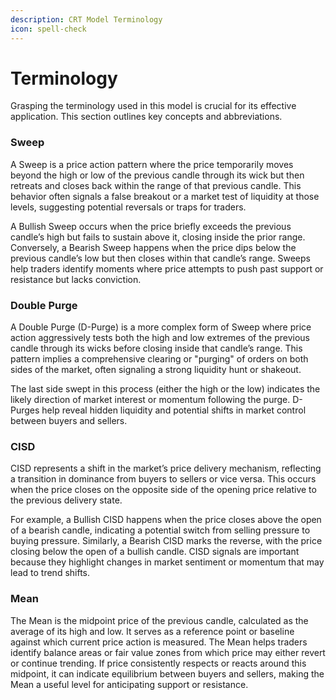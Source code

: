 ```yaml
---
description: CRT Model Terminology
icon: spell-check
---
```


# Terminology

Grasping the terminology used in this model is crucial for its effective application. This section outlines key concepts and abbreviations.

### **Sweep**

A Sweep is a price action pattern where the price temporarily moves beyond the high or low of the previous candle through its wick but then retreats and closes back within the range of that previous candle. This behavior often signals a false breakout or a market test of liquidity at those levels, suggesting potential reversals or traps for traders.&#x20;

A Bullish Sweep occurs when the price briefly exceeds the previous candle’s high but fails to sustain above it, closing inside the prior range. Conversely, a Bearish Sweep happens when the price dips below the previous candle’s low but then closes within that candle’s range. Sweeps help traders identify moments where price attempts to push past support or resistance but lacks conviction.

### **Double Purge**

A Double Purge (D-Purge) is a more complex form of Sweep where price action aggressively tests both the high and low extremes of the previous candle through its wicks before closing inside that candle’s range. This pattern implies a comprehensive clearing or "purging" of orders on both sides of the market, often signaling a strong liquidity hunt or shakeout.&#x20;

The last side swept in this process (either the high or the low) indicates the likely direction of market interest or momentum following the purge. D-Purges help reveal hidden liquidity and potential shifts in market control between buyers and sellers.

### CISD

CISD represents a shift in the market’s price delivery mechanism, reflecting a transition in dominance from buyers to sellers or vice versa. This occurs when the price closes on the opposite side of the opening price relative to the previous delivery state.&#x20;

For example, a Bullish CISD happens when the price closes above the open of a bearish candle, indicating a potential switch from selling pressure to buying pressure. Similarly, a Bearish CISD marks the reverse, with the price closing below the open of a bullish candle. CISD signals are important because they highlight changes in market sentiment or momentum that may lead to trend shifts.

### **Mean**

The Mean is the midpoint price of the previous candle, calculated as the average of its high and low. It serves as a reference point or baseline against which current price action is measured. The Mean helps traders identify balance areas or fair value zones from which price may either revert or continue trending. If price consistently respects or reacts around this midpoint, it can indicate equilibrium between buyers and sellers, making the Mean a useful level for anticipating support or resistance.
